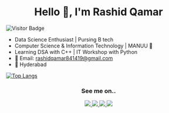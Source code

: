<div align="center">
  <h1>Hello 👋, I'm Rashid Qamar</h1>
</div>

![Visitor Badge](https://visitor-badge.laobi.icu/badge?page_id=rashid-qamar.rashid-qamar)

- Data Science Enthusiast | Pursing B tech
- Computer Science & Information Technology | MANUU 🦋
- Learning DSA with C++ | IT Workshop with Python
- 📩 Email: rashidqamar841419@gmail.com
- 📍 Hyderabad


[![Top Langs](https://github-readme-stats.vercel.app/api/top-langs/?username=rashid-qamar&layout=compact&hide=html,css&langs_count=6&theme=default)](https://github.com/anuraghazra/github-readme-stats)



<div align="center">
  <h3>See me on..</h3>
  <a href="mailto:rashidqamar841419@gmail.com">
    <img src="https://img.shields.io/badge/Gmail-D14836?style=for-the-badge&logo=gmail&logoColor=white"/>
  </a>
  <a href="https://linkedin.com/in/rashid-qamar">
    <img src="https://img.shields.io/badge/LinkedIn-0077B5?style=for-the-badge&logo=linkedin&logoColor=white"/>
  </a>
  <a href="https://twitter.com/RashidQ60876701">
    <img src="https://img.shields.io/badge/Twitter-1DA1F2?style=for-the-badge&logo=twitter&logoColor=white"/>
  </a>
  <a href="https://github.com/hrashid-qamar">
    <img src="https://img.shields.io/badge/GitHub-181717?style=for-the-badge&logo=github&logoColor=white"/>
  </a>
</div>
